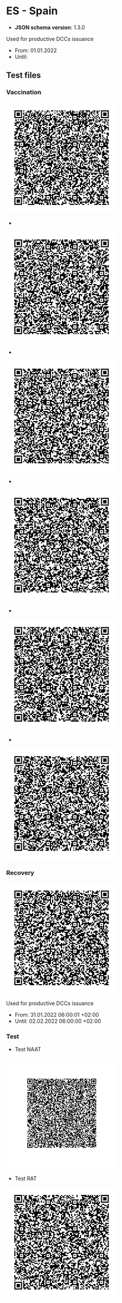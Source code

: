 # ES - Spain

* **JSON schema version**: 1.3.0

Used for productive DCCs issuance
* From: 01.01.2022
* Until:

## Test files

### Vaccination

![VAC](VAC_ESPF01.png)

* 
![VAC](VAC_ES2102.png)

* 
![VAC](VAC_ES3103.png)

* 
![VAC](VAC_ES2104.png)

* 
![VAC](VAC_ES3105.png)

* 
![VAC](VAC_ES4106.png)

### Recovery

![REC](REC_ES01.png)

Used for productive DCCs issuance
* From: 31.01.2022 06:00:01 +02:00
* Until: 02.02.2022 06:00:00 +02:00 

### Test

* Test NAAT

![TEST_NAAT](TEST_ESNAAT01.png) 
* Test RAT

![TEST_RAT](TEST_ESRAT01.png) 


